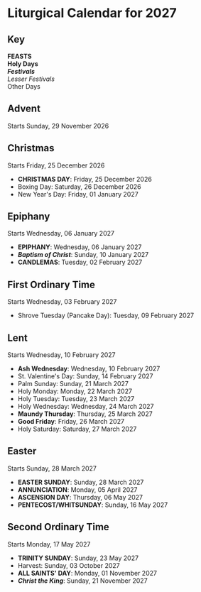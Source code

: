 # Liturgical Calendar for 2027

## Key

**FEASTS**  
**Holy Days**  
***Festivals***  
*Lesser Festivals*  
Other Days

## Advent

Starts Sunday, 29 November 2026

## Christmas

Starts Friday, 25 December 2026

- **CHRISTMAS DAY**: Friday, 25 December 2026
- Boxing Day: Saturday, 26 December 2026
- New Year's Day: Friday, 01 January 2027

## Epiphany

Starts Wednesday, 06 January 2027

- **EPIPHANY**: Wednesday, 06 January 2027
- ***Baptism of Christ***: Sunday, 10 January 2027
- **CANDLEMAS**: Tuesday, 02 February 2027

## First Ordinary Time

Starts Wednesday, 03 February 2027

- Shrove Tuesday (Pancake Day): Tuesday, 09 February 2027

## Lent

Starts Wednesday, 10 February 2027

- **Ash Wednesday**: Wednesday, 10 February 2027
- St. Valentine's Day: Sunday, 14 February 2027
- Palm Sunday: Sunday, 21 March 2027
- Holy Monday: Monday, 22 March 2027
- Holy Tuesday: Tuesday, 23 March 2027
- Holy Wednesday: Wednesday, 24 March 2027
- **Maundy Thursday**: Thursday, 25 March 2027
- **Good Friday**: Friday, 26 March 2027
- Holy Saturday: Saturday, 27 March 2027

## Easter

Starts Sunday, 28 March 2027

- **EASTER SUNDAY**: Sunday, 28 March 2027
- **ANNUNCIATION**: Monday, 05 April 2027
- **ASCENSION DAY**: Thursday, 06 May 2027
- **PENTECOST/WHITSUNDAY**: Sunday, 16 May 2027

## Second Ordinary Time

Starts Monday, 17 May 2027

- **TRINITY SUNDAY**: Sunday, 23 May 2027
- Harvest: Sunday, 03 October 2027
- **ALL SAINTS' DAY**: Monday, 01 November 2027
- ***Christ the King***: Sunday, 21 November 2027